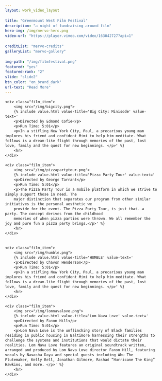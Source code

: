 ```yaml
---
layout: work_video_layout

title: "Greenmount West Film Festival"
description: "a night of fundraising around film"
hero-img: /img/mervo-hero.png
video-url: "https://player.vimeo.com/video/163042727?api=1"

creditList: "mervo-credits"
galleryList: "mervo-gallery"

img-path: "/img/filmfestival.png"
featured: "yes"
featured-rank: "2"
slide: "slide2"
btn_color: "on_brand_dark"
url-text: "Read More"
---
```


<div class="template_wrapper">

	<div class="film_item">
		<img src="/img/bigcity.png">
		{% include value.html value-title='Big City: Minisode' value-text='
		<p>Directed by Edmond Cofie</p>
		<p>Run Time: 5:01</p>
		<p>In a stifling New York City, Paul, a precarious young man implores his friend and confident Mimi to help him meditate. What follows is a dream-like flight through memories of the past, lost love, family and the quest for new beginnings. </p>' %}
		<hr>
	</div>

	<div class="film_item">
		<img src="/img/pizzapartytour.png">
		{% include value.html value-title='Pizza Party Tour' value-text='
		<p>Directed by George Tarrant</p>
		<p>Run Time: 5:01</p>
		<p>The Pizza Party Tour is a mobile platform in which we strive to simply support those in need. The
		major distinction that separates our program from other similar initiatives is the personal aesthetic we
		provide for the event. The Pizza Party Tour, is just that- a party. The concept derives from the childhood
		memories of when pizza parties were thrown. We all remember the joy and pure fun a pizza party brings.</p>' %}
		<hr>
	</div>


	<div class="film_item">
		<img src="/img/humble.png">
		{% include value.html value-title='HUMBLE' value-text='
		<p>Directed by Chavon Henderson</p>
		<p>Run Time: 5:01</p>
		<p>In a stifling New York City, Paul, a precarious young man implores his friend and confident Mimi to help him meditate. What follows is a dream-like flight through memories of the past, lost love, family and the quest for new beginnings. </p>' %}
		<hr>
	</div>

	<div class="film_item">
		<img src="/img/lomnavalove.png">
		{% include value.html value-title='Lom Nava Love' value-text='
		<p>Directed by Fanon Hill</p>
		<p>Run Time: 5:01</p>
		<p>Lom Nava Love is the unflinching story of Black families residing in public housing in Baltimore harnessing their strengths to challenge the systems and institutions that would dictate their realities. Lom Nava Love features an original soundtrack written, arranged and produced by Lom Nava Love director Fanon Hill, featuring vocals by Navasha Daya and special guests including Abu The Flutemaker, Kelly Bell, Jonathan Gilmore, Rashad “Hurricane The King” Hawkins, and more. </p>' %}
		<hr>
	</div>

</div>